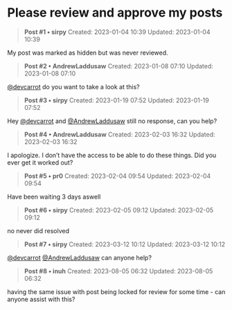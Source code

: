 # Please review and approve my posts

<!-- ✦✦✦ POST START ✦✦✦ -->

> **Post #1 • sirpy**
> Created: 2023-01-04 10:39
> Updated: 2023-01-04 10:39

My post was marked as hidden but was never reviewed.

<!-- ✦✦✦ POST END ✦✦✦ -->

<!-- ✦✦✦ POST START ✦✦✦ -->

> **Post #2 • AndrewLaddusaw**
> Created: 2023-01-08 07:10
> Updated: 2023-01-08 07:10

[@devcarrot](/u/devcarrot) do you want to take a look at this?

<!-- ✦✦✦ POST END ✦✦✦ -->

<!-- ✦✦✦ POST START ✦✦✦ -->

> **Post #3 • sirpy**
> Created: 2023-01-19 07:52
> Updated: 2023-01-19 07:52

Hey [@devcarrot](/u/devcarrot) and [@AndrewLaddusaw](/u/andrewladdusaw) still no response, can you help?

<!-- ✦✦✦ POST END ✦✦✦ -->

<!-- ✦✦✦ POST START ✦✦✦ -->

> **Post #4 • AndrewLaddusaw**
> Created: 2023-02-03 16:32
> Updated: 2023-02-03 16:32

I apologize. I don’t have the access to be able to do these things. Did you ever get it worked out?

<!-- ✦✦✦ POST END ✦✦✦ -->

<!-- ✦✦✦ POST START ✦✦✦ -->

> **Post #5 • pr0**
> Created: 2023-02-04 09:54
> Updated: 2023-02-04 09:54

Have been waiting 3 days aswell

<!-- ✦✦✦ POST END ✦✦✦ -->

<!-- ✦✦✦ POST START ✦✦✦ -->

> **Post #6 • sirpy**
> Created: 2023-02-05 09:12
> Updated: 2023-02-05 09:12

no never did resolved

<!-- ✦✦✦ POST END ✦✦✦ -->

<!-- ✦✦✦ POST START ✦✦✦ -->

> **Post #7 • sirpy**
> Created: 2023-03-12 10:12
> Updated: 2023-03-12 10:12

[@devcarrot](/u/devcarrot) [@AndrewLaddusaw](/u/andrewladdusaw) can anyone help?

<!-- ✦✦✦ POST END ✦✦✦ -->

<!-- ✦✦✦ POST START ✦✦✦ -->

> **Post #8 • inuh**
> Created: 2023-08-05 06:32
> Updated: 2023-08-05 06:32

having the same issue with post being locked for review for some time - can anyone assist with this?

<!-- ✦✦✦ POST END ✦✦✦ -->

